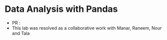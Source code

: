 # Data Analysis with Pandas

*  PR :
* This lab was resolved as a collaborative work with Manar, Raneem, Nour and Tala
